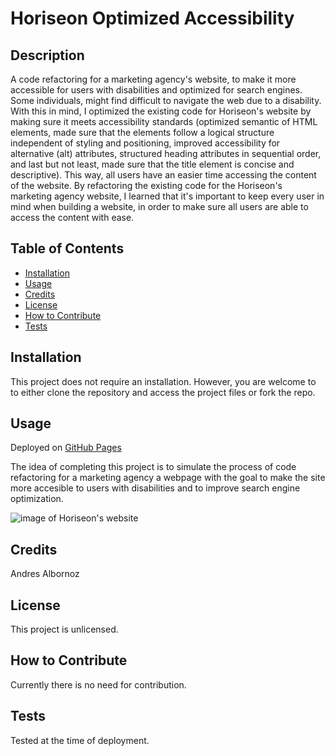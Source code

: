 # Horiseon Optimized Accessibility

## Description
A code refactoring for a marketing agency's website, to make it more accessible for users with disabilities and optimized for search engines. Some individuals, might find difficult to navigate the web due to a disability. With this in mind, I optimized the existing code for Horiseon's website by making sure it meets accessibility standards (optimized semantic of HTML elements, made sure that the elements follow a logical structure independent of styling and positioning, improved accessibility for alternative (alt) attributes, structured heading attributes in sequential order, and last but not least, made sure that the title element is concise and descriptive). This way, all users have an easier time accessing the content of the website. By refactoring the existing code for the Horiseon's marketing agency website, I learned that it's important to keep every user in mind when building a website, in order to make sure all users are able to access the content with ease.

## Table of Contents
- [Installation](#installation)
- [Usage](#usage)
- [Credits](#credits)
- [License](#license)
- [How to Contribute](#how-to-contribute)
- [Tests](#tests)

## Installation
This project does not require an installation. However, you are welcome to to either clone the repository and access the project files or fork the repo.

## Usage
Deployed on [GitHub Pages](https://andresalbornozgil.github.io/horiseon-optimized-accessibility/)

The idea of completing this project is to simulate the process of code refactoring for a marketing agency a webpage with the goal to make the site more accesible to users with disabilities and to improve search engine optimization.

![image of Horiseon's website](https://github.com/AndresAlbornozgil/horiseon-optimized-accessibility/assets/73376242/e68e5968-cf98-4268-ba99-929ebb724f11)

## Credits
Andres Albornoz

## License
This project is unlicensed.

## How to Contribute
Currently there is no need for contribution.

## Tests
Tested at the time of deployment.
